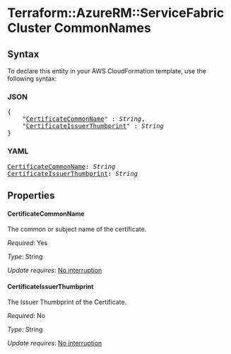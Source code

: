 # Terraform::AzureRM::ServiceFabricCluster CommonNames

## Syntax

To declare this entity in your AWS CloudFormation template, use the following syntax:

### JSON

<pre>
{
    "<a href="#certificatecommonname" title="CertificateCommonName">CertificateCommonName</a>" : <i>String</i>,
    "<a href="#certificateissuerthumbprint" title="CertificateIssuerThumbprint">CertificateIssuerThumbprint</a>" : <i>String</i>
}
</pre>

### YAML

<pre>
<a href="#certificatecommonname" title="CertificateCommonName">CertificateCommonName</a>: <i>String</i>
<a href="#certificateissuerthumbprint" title="CertificateIssuerThumbprint">CertificateIssuerThumbprint</a>: <i>String</i>
</pre>

## Properties

#### CertificateCommonName

The common or subject name of the certificate.

_Required_: Yes

_Type_: String

_Update requires_: [No interruption](https://docs.aws.amazon.com/AWSCloudFormation/latest/UserGuide/using-cfn-updating-stacks-update-behaviors.html#update-no-interrupt)

#### CertificateIssuerThumbprint

The Issuer Thumbprint of the Certificate.

_Required_: No

_Type_: String

_Update requires_: [No interruption](https://docs.aws.amazon.com/AWSCloudFormation/latest/UserGuide/using-cfn-updating-stacks-update-behaviors.html#update-no-interrupt)

